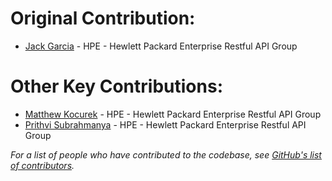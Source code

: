 # Original Contribution:

* [Jack Garcia](//github.com/lumbajack) - HPE - Hewlett Packard Enterprise Restful API Group

# Other Key Contributions:

* [Matthew Kocurek](//github.com/Yergidy) - HPE - Hewlett Packard Enterprise Restful API Group
* [Prithvi Subrahmanya](//github.com/PrithviBS) - HPE - Hewlett Packard Enterprise Restful API Group

*For a list of people who have contributed to the codebase, see [GitHub's list of contributors](https://github.com/DMTF/python-redfish-library/contributors).*
